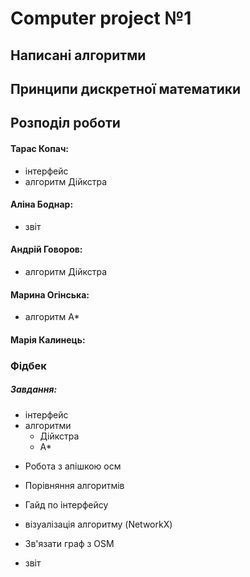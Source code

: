 # Computer project №1 

## Написані алгоритми

## Принципи дискретної математики

## Розподіл роботи

#### Тарас Копач:
* інтерфейс
* алгоритм Дійкстра
#### Аліна Боднар:
* звіт
#### Андрій Говоров:
* алгоритм Дійкстра
#### Марина Огінська:
* алгоритм А*
#### Марія Калинець:


### Фідбек 


##### Завдання:
- інтерфейс
- алгоритми
    - Дійкстра
    - А*
* Робота з апішкою осм
* Порівняння алгоритмів

* Гайд по інтерфейсу
* візуалізація алгоритму (NetworkX)
* Зв'язати граф з OSM
- звіт
